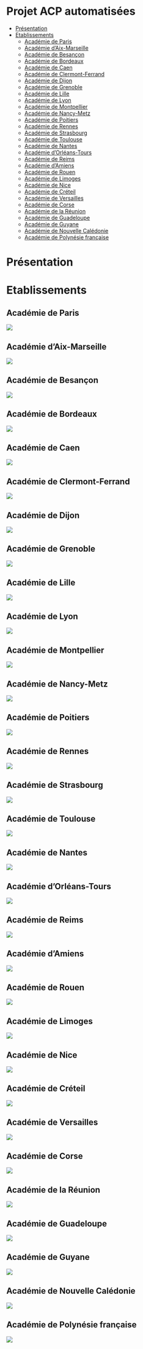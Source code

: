 Projet ACP automatisées
================

-   [Présentation](#présentation)
-   [Etablissements](#etablissements)
    -   [Académie de Paris](#académie-de-paris)
    -   [Académie d’Aix-Marseille](#académie-daix-marseille)
    -   [Académie de Besançon](#académie-de-besançon)
    -   [Académie de Bordeaux](#académie-de-bordeaux)
    -   [Académie de Caen](#académie-de-caen)
    -   [Académie de Clermont-Ferrand](#académie-de-clermont-ferrand)
    -   [Académie de Dijon](#académie-de-dijon)
    -   [Académie de Grenoble](#académie-de-grenoble)
    -   [Académie de Lille](#académie-de-lille)
    -   [Académie de Lyon](#académie-de-lyon)
    -   [Académie de Montpellier](#académie-de-montpellier)
    -   [Académie de Nancy-Metz](#académie-de-nancy-metz)
    -   [Académie de Poitiers](#académie-de-poitiers)
    -   [Académie de Rennes](#académie-de-rennes)
    -   [Académie de Strasbourg](#académie-de-strasbourg)
    -   [Académie de Toulouse](#académie-de-toulouse)
    -   [Académie de Nantes](#académie-de-nantes)
    -   [Académie d’Orléans-Tours](#académie-dorléans-tours)
    -   [Académie de Reims](#académie-de-reims)
    -   [Académie d’Amiens](#académie-damiens)
    -   [Académie de Rouen](#académie-de-rouen)
    -   [Académie de Limoges](#académie-de-limoges)
    -   [Académie de Nice](#académie-de-nice)
    -   [Académie de Créteil](#académie-de-créteil)
    -   [Académie de Versailles](#académie-de-versailles)
    -   [Académie de Corse](#académie-de-corse)
    -   [Académie de la Réunion](#académie-de-la-réunion)
    -   [Académie de Guadeloupe](#académie-de-guadeloupe)
    -   [Académie de Guyane](#académie-de-guyane)
    -   [Académie de Nouvelle
        Calédonie](#académie-de-nouvelle-calédonie)
    -   [Académie de Polynésie
        française](#académie-de-polynésie-française)

# Présentation

# Etablissements

## Académie de Paris

<img src="projet-ACP_files/figure-gfm/demo-1.png" style="display: block; margin: auto;" />

## Académie d’Aix-Marseille

<img src="projet-ACP_files/figure-gfm/demo-2.png" style="display: block; margin: auto;" />

## Académie de Besançon

<img src="projet-ACP_files/figure-gfm/demo-3.png" style="display: block; margin: auto;" />

## Académie de Bordeaux

<img src="projet-ACP_files/figure-gfm/demo-4.png" style="display: block; margin: auto;" />

## Académie de Caen

<img src="projet-ACP_files/figure-gfm/demo-5.png" style="display: block; margin: auto;" />

## Académie de Clermont-Ferrand

<img src="projet-ACP_files/figure-gfm/demo-6.png" style="display: block; margin: auto;" />

## Académie de Dijon

<img src="projet-ACP_files/figure-gfm/demo-7.png" style="display: block; margin: auto;" />

## Académie de Grenoble

<img src="projet-ACP_files/figure-gfm/demo-8.png" style="display: block; margin: auto;" />

## Académie de Lille

<img src="projet-ACP_files/figure-gfm/demo-9.png" style="display: block; margin: auto;" />

## Académie de Lyon

<img src="projet-ACP_files/figure-gfm/demo-10.png" style="display: block; margin: auto;" />

## Académie de Montpellier

<img src="projet-ACP_files/figure-gfm/demo-11.png" style="display: block; margin: auto;" />

## Académie de Nancy-Metz

<img src="projet-ACP_files/figure-gfm/demo-12.png" style="display: block; margin: auto;" />

## Académie de Poitiers

<img src="projet-ACP_files/figure-gfm/demo-13.png" style="display: block; margin: auto;" />

## Académie de Rennes

<img src="projet-ACP_files/figure-gfm/demo-14.png" style="display: block; margin: auto;" />

## Académie de Strasbourg

<img src="projet-ACP_files/figure-gfm/demo-15.png" style="display: block; margin: auto;" />

## Académie de Toulouse

<img src="projet-ACP_files/figure-gfm/demo-16.png" style="display: block; margin: auto;" />

## Académie de Nantes

<img src="projet-ACP_files/figure-gfm/demo-17.png" style="display: block; margin: auto;" />

## Académie d’Orléans-Tours

<img src="projet-ACP_files/figure-gfm/demo-18.png" style="display: block; margin: auto;" />

## Académie de Reims

<img src="projet-ACP_files/figure-gfm/demo-19.png" style="display: block; margin: auto;" />

## Académie d’Amiens

<img src="projet-ACP_files/figure-gfm/demo-20.png" style="display: block; margin: auto;" />

## Académie de Rouen

<img src="projet-ACP_files/figure-gfm/demo-21.png" style="display: block; margin: auto;" />

## Académie de Limoges

<img src="projet-ACP_files/figure-gfm/demo-22.png" style="display: block; margin: auto;" />

## Académie de Nice

<img src="projet-ACP_files/figure-gfm/demo-23.png" style="display: block; margin: auto;" />

## Académie de Créteil

<img src="projet-ACP_files/figure-gfm/demo-24.png" style="display: block; margin: auto;" />

## Académie de Versailles

<img src="projet-ACP_files/figure-gfm/demo-25.png" style="display: block; margin: auto;" />

## Académie de Corse

<img src="projet-ACP_files/figure-gfm/demo-26.png" style="display: block; margin: auto;" />

## Académie de la Réunion

<img src="projet-ACP_files/figure-gfm/demo-27.png" style="display: block; margin: auto;" />

## Académie de Guadeloupe

<img src="projet-ACP_files/figure-gfm/demo-28.png" style="display: block; margin: auto;" />

## Académie de Guyane

<img src="projet-ACP_files/figure-gfm/demo-29.png" style="display: block; margin: auto;" />

## Académie de Nouvelle Calédonie

<img src="projet-ACP_files/figure-gfm/demo-30.png" style="display: block; margin: auto;" />

## Académie de Polynésie française

<img src="projet-ACP_files/figure-gfm/demo-31.png" style="display: block; margin: auto;" />
